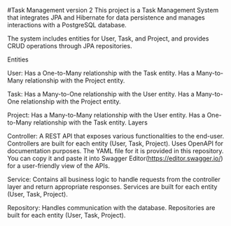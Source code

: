 #Task Management version 2
This project is a Task Management System that integrates JPA and Hibernate for data persistence and manages interactions with a PostgreSQL database.

The system includes entities for User, Task, and Project, and provides CRUD operations through JPA repositories.

Entities

User:
Has a One-to-Many relationship with the Task entity.
Has a Many-to-Many relationship with the Project entity.

Task:
Has a Many-to-One relationship with the User entity.
Has a Many-to-One relationship with the Project entity.

Project:
Has a Many-to-Many relationship with the User entity.
Has a One-to-Many relationship with the Task entity.
Layers

Controller:
A REST API that exposes various functionalities to the end-user.
Controllers are built for each entity (User, Task, Project).
Uses OpenAPI for documentation purposes. The YAML file for it is provided in this repository. You can copy it and paste it into Swagger Editor(https://editor.swagger.io/) for a user-friendly view of the APIs.

Service:
Contains all business logic to handle requests from the controller layer and return appropriate responses.
Services are built for each entity (User, Task, Project).

Repository:
Handles communication with the database.
Repositories are built for each entity (User, Task, Project).
